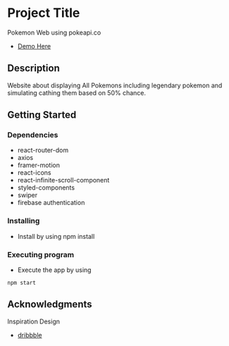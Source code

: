 # Project Title

Pokemon Web using pokeapi.co

- [Demo Here](https://152235865101254-dts-final-project.netlify.app/)

## Description

Website about displaying All Pokemons including legendary pokemon and simulating cathing them based on 50% chance.

## Getting Started

### Dependencies

- react-router-dom
- axios
- framer-motion
- react-icons
- react-infinite-scroll-component
- styled-components
- swiper
- firebase authentication

### Installing

- Install by using npm install

### Executing program

- Execute the app by using

```
npm start
```

## Acknowledgments

Inspiration Design

- [dribbble](https://www.dribbble.com)
